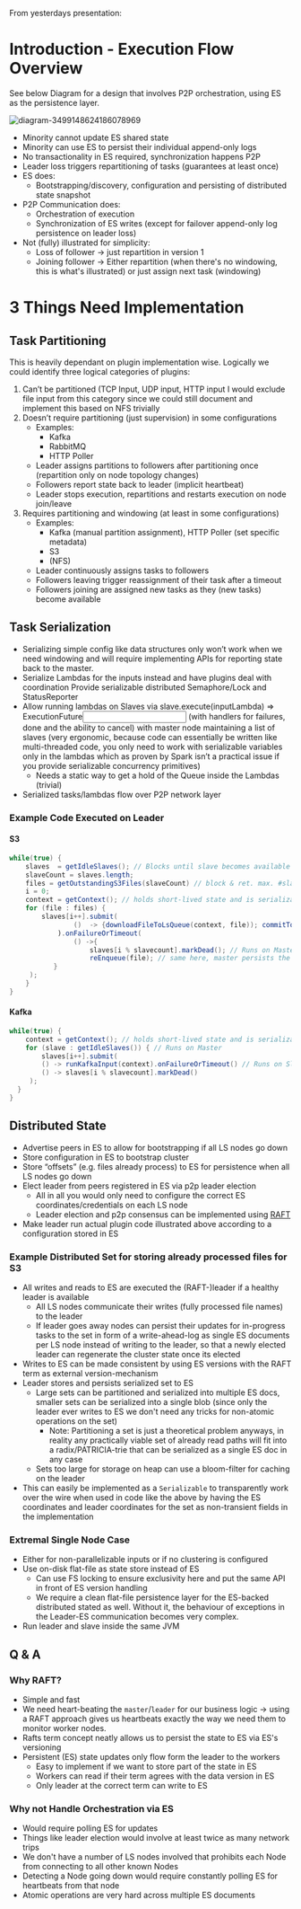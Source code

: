 From yesterdays presentation:


# Introduction - Execution Flow Overview

See below Diagram for a design that involves P2P orchestration, using ES as the persistence layer.

![diagram-3499148624186078969](https://user-images.githubusercontent.com/6490959/33259037-cfbfe5f4-d35b-11e7-9826-a2addd03ff98.png)

* Minority cannot update ES shared state
* Minority can use ES to persist their individual append-only logs
* No transactionality in ES required, synchronization happens P2P
* Leader loss triggers repartitioning of tasks (guarantees at least once)
* ES does:
  * Bootstrapping/discovery, configuration and persisting of distributed state snapshot
* P2P Communication does:
  * Orchestration of execution
  * Synchronization of ES writes (except for failover append-only log persistence on leader loss)
* Not (fully) illustrated for simplicity:
  * Loss of follower -> just repartition in version 1
  * Joining follower -> Either repartition (when there's no windowing, this is what's illustrated) or just assign next task (windowing)

# 3 Things Need Implementation

## Task Partitioning

This is heavily dependant on plugin implementation wise. Logically we could identify three logical
categories of plugins:

1. Can’t be partitioned (TCP Input, UDP input, HTTP input I would exclude file input from this 
category since we could still document and implement this based on NFS trivially
2. Doesn’t require partitioning (just supervision) in some configurations
   * Examples:
      * Kafka
      * RabbitMQ
      * HTTP Poller
   * Leader assigns partitions to followers after partitioning once (repartition only on node topology changes)
   * Followers report state back to leader (implicit heartbeat)
   * Leader stops execution, repartitions and restarts execution on node join/leave
3. Requires partitioning and windowing (at least in some configurations)
   * Examples:
      * Kafka (manual partition assignment), HTTP Poller (set specific metadata)
      * S3
      * (NFS)
   * Leader continuously assigns tasks to followers
   * Followers leaving trigger reassignment of their task after a timeout
   * Followers joining are assigned new tasks as they (new tasks) become available
  
## Task Serialization

* Serializing simple config like data structures only won’t work when we need windowing and will
require implementing APIs for reporting state back to the master.
* Serialize Lambdas for the inputs instead and have plugins deal with coordination
Provide serializable distributed Semaphore/Lock and StatusReporter
* Allow running lambdas on Slaves via slave.execute(inputLambda) => ExecutionFuture<Input>
(with handlers for failures, done and the ability to cancel) with master node maintaining a list of
slaves (very ergonomic, because code can essentially be written like multi-threaded code, you only
need to work with serializable variables only in the lambdas which as proven by Spark isn’t a
practical issue if you provide serializable concurrency primitives)
   * Needs a static way to get a hold of the Queue inside the Lambdas (trivial)
* Serialized tasks/lambdas flow over P2P network layer

### Example Code Executed on Leader

#### S3
```java
while(true) {
    slaves  = getIdleSlaves(); // Blocks until slave becomes available 
    slaveCount = slaves.length;
    files = getOutstandingS3Files(slaveCount) // block & ret. max. #slaveCount files
    i = 0;
    context = getContext(); // holds short-lived state and is serializable
    for (file : files) {
        slaves[i++].submit(
                ()  -> {downloadFileToLsQueue(context, file)); commitToEs(file);} // Runs on Slave
            ).onFailureOrTimeout(
                () ->{
                    slaves[i % slavecount].markDead(); // Runs on Master and persists information in ES
                    reEnqueue(file); // same here, master persists the state to ES
           }
     );
    }
}
```


#### Kafka

```java
while(true) {
	context = getContext(); // holds short-lived state and is serializable
	for (slave : getIdleSlaves()) { // Runs on Master
	    slaves[i++].submit(
	    () -> runKafkaInput(context).onFailureOrTimeout() // Runs on Slave
	    () -> slaves[i % slavecount].markDead()
     );
  }
}

```

## Distributed State

* Advertise peers in ES to allow for bootstrapping if all LS nodes go down
* Store configuration in ES to bootstrap cluster
* Store “offsets” (e.g. files already process) to ES for persistence when all LS nodes go down
* Elect leader from peers registered in ES via p2p leader election
    * All in all you would only need to configure the correct ES coordinates/credentials on each LS node
    * Leader election and p2p consensus can be implemented using [RAFT](https://raft.github.io)
* Make leader run actual plugin code illustrated above according to a configuration stored in ES

### Example Distributed Set for storing already processed files for S3

* All writes and reads to ES are executed the (RAFT-)leader if a healthy leader is available
    * All LS nodes communicate their writes (fully processed file names) to the leader
    * If leader goes away nodes can persist their updates for in-progress tasks to the set in form of a write-ahead-log as single ES documents per LS node
    instead of writing to the leader, so that a newly elected leader can regenerate the cluster state once its elected 
* Writes to ES can be made consistent by using ES versions with the RAFT term as external version-mechanism
* Leader stores and persists serialized set to ES
   * Large sets can be partitioned and serialized into multiple ES docs, smaller sets can be
   serialized into a single blob (since only the leader ever writes to ES we don't need any tricks
   for non-atomic operations on the set)
       * Note: Partitioning a set is just a theoretical problem anyways, in reality any practically viable set of already read paths will fit into a radix/PATRICIA-trie that can be serialized as a single ES doc in any case
   * Sets too large for storage on heap can use a bloom-filter for caching on the leader
* This can easily be implemented as a `Serializable` to transparently work over the wire when used
in code like the above by having the ES coordinates and leader coordinates for the set as non-transient fields in the implementation 


### Extremal Single Node Case

* Either for non-parallelizable inputs or if no clustering is configured
* Use on-disk flat-file as state store instead of ES
   * Can use FS locking to ensure exclusivity here and put the same API in front of ES version handling
   * We require a clean flat-file persistence layer for the ES-backed distributed stated as well.
   Without it, the behaviour of exceptions in the Leader-ES communication becomes very complex. 
* Run leader and slave inside the same JVM

## Q & A

### Why RAFT?

* Simple and fast
* We need heart-beating the `master`/`leader` for our business logic -> using a RAFT approach gives us heartbeats exactly the way we need them to monitor worker nodes.
* Rafts term concept neatly allows us to persist the state to ES via ES's versioning
* Persistent (ES) state updates only flow form the leader to the workers 
   * Easy to implement if we want to store part of the state in ES 
   * Workers can read if their term agrees with the data version in ES
   * Only leader at the correct term can write to ES
 
### Why not Handle Orchestration via ES

* Would require polling ES for updates
* Things like leader election would involve at least twice as many network trips
* We don't have a number of LS nodes involved that prohibits each Node from connecting
to all other known Nodes
* Detecting a Node going down would require constantly polling ES for heartbeats from that node
* Atomic operations are very hard across multiple ES documents

